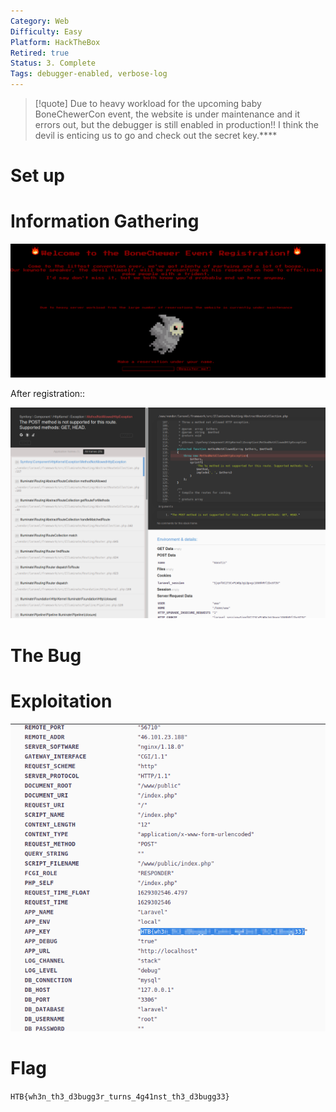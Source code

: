 ```yaml
---
Category: Web
Difficulty: Easy
Platform: HackTheBox
Retired: true
Status: 3. Complete
Tags: debugger-enabled, verbose-log
---
```

>[!quote]
> Due to heavy workload for the upcoming baby BoneChewerCon event, the website is under maintenance and it errors out, but the debugger is still enabled in production!! I think the devil is enticing us to go and check out the secret key.****

# Set up

# Information Gathering

![Pasted image 20210818180120.png](../../zzz_res/attachments/Pasted_image_20210818180120.png)

After registration::

![Pasted image 20210818180306.png](../../zzz_res/attachments/Pasted_image_20210818180306.png)

# The Bug

# Exploitation

![Pasted image 20210818180411.png](../../zzz_res/attachments/Pasted_image_20210818180411.png)

# Flag

`HTB{wh3n_th3_d3bugg3r_turns_4g41nst_th3_d3bugg33}`
